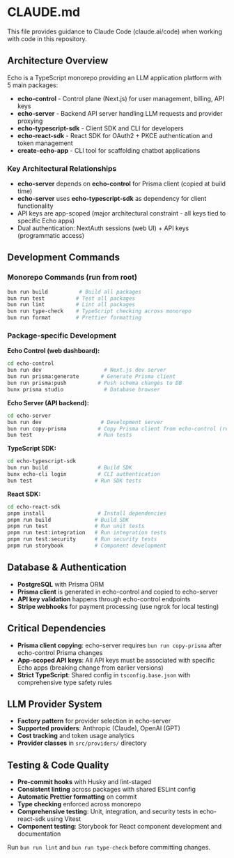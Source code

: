 # CLAUDE.md

This file provides guidance to Claude Code (claude.ai/code) when working with code in this repository.

## Architecture Overview

Echo is a TypeScript monorepo providing an LLM application platform with 5 main packages:

- **echo-control** - Control plane (Next.js) for user management, billing, API keys
- **echo-server** - Backend API server handling LLM requests and provider proxying
- **echo-typescript-sdk** - Client SDK and CLI for developers
- **echo-react-sdk** - React SDK for OAuth2 + PKCE authentication and token management
- **create-echo-app** - CLI tool for scaffolding chatbot applications

### Key Architectural Relationships

- **echo-server** depends on **echo-control** for Prisma client (copied at build time)
- **echo-server** uses **echo-typescript-sdk** as dependency for client functionality
- API keys are app-scoped (major architectural constraint - all keys tied to specific Echo apps)
- Dual authentication: NextAuth sessions (web UI) + API keys (programmatic access)

## Development Commands

### Monorepo Commands (run from root)

```bash
bun run build          # Build all packages
bun run test          # Test all packages
bun run lint          # Lint all packages
bun run type-check    # TypeScript checking across monorepo
bun run format        # Prettier formatting
```

### Package-specific Development

**Echo Control (web dashboard):**

```bash
cd echo-control
bun run dev                    # Next.js dev server
bun run prisma:generate       # Generate Prisma client
bun run prisma:push          # Push schema changes to DB
bunx prisma studio             # Database browser
```

**Echo Server (API backend):**

```bash
cd echo-server
bun run dev                   # Development server
bun run copy-prisma          # Copy Prisma client from echo-control (required dependency)
bun test                     # Run tests
```

**TypeScript SDK:**

```bash
cd echo-typescript-sdk
bun run build                # Build SDK
bunx echo-cli login          # CLI authentication
bun test                    # Run SDK tests
```

**React SDK:**

```bash
cd echo-react-sdk
pnpm install                 # Install dependencies
pnpm run build              # Build SDK
pnpm run test               # Run unit tests
pnpm run test:integration   # Run integration tests
pnpm run test:security      # Run security tests
pnpm run storybook          # Component development
```

## Database & Authentication

- **PostgreSQL** with Prisma ORM
- **Prisma client** is generated in echo-control and copied to echo-server
- **API key validation** happens through echo-control endpoints
- **Stripe webhooks** for payment processing (use ngrok for local testing)

## Critical Dependencies

- **Prisma client copying**: echo-server requires `bun run copy-prisma` after echo-control Prisma changes
- **App-scoped API keys**: All API keys must be associated with specific Echo apps (breaking change from earlier versions)
- **Strict TypeScript**: Shared config in `tsconfig.base.json` with comprehensive type safety rules

## LLM Provider System

- **Factory pattern** for provider selection in echo-server
- **Supported providers**: Anthropic (Claude), OpenAI (GPT)
- **Cost tracking** and token usage analytics
- **Provider classes** in `src/providers/` directory

## Testing & Code Quality

- **Pre-commit hooks** with Husky and lint-staged
- **Consistent linting** across packages with shared ESLint config
- **Automatic Prettier formatting** on commit
- **Type checking** enforced across monorepo
- **Comprehensive testing**: Unit, integration, and security tests in echo-react-sdk using Vitest
- **Component testing**: Storybook for React component development and documentation

Run `bun run lint` and `bun run type-check` before committing changes.
